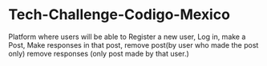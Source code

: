 # Tech-Challenge-Codigo-Mexico
Platform where users will be able to Register a new user, Log in, make a Post, Make responses in that post, remove post(by user who made the post only) remove responses (only post made by that user.)
